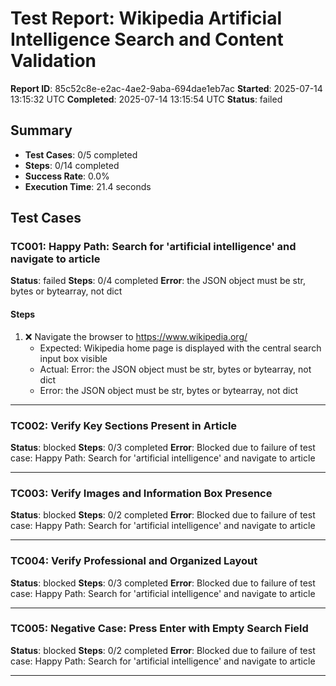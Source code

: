 # Test Report: Wikipedia Artificial Intelligence Search and Content Validation

**Report ID**: 85c52c8e-e2ac-4ae2-9aba-694dae1eb7ac
**Started**: 2025-07-14 13:15:32 UTC
**Completed**: 2025-07-14 13:15:54 UTC
**Status**: failed

## Summary

- **Test Cases**: 0/5 completed
- **Steps**: 0/14 completed
- **Success Rate**: 0.0%
- **Execution Time**: 21.4 seconds

## Test Cases

### TC001: Happy Path: Search for 'artificial intelligence' and navigate to article
**Status**: failed
**Steps**: 0/4 completed
**Error**: the JSON object must be str, bytes or bytearray, not dict

#### Steps
1. ❌ Navigate the browser to https://www.wikipedia.org/
   - Expected: Wikipedia home page is displayed with the central search input box visible
   - Actual: Error: the JSON object must be str, bytes or bytearray, not dict
   - Error: the JSON object must be str, bytes or bytearray, not dict

---

### TC002: Verify Key Sections Present in Article
**Status**: blocked
**Steps**: 0/3 completed
**Error**: Blocked due to failure of test case: Happy Path: Search for 'artificial intelligence' and navigate to article

---

### TC003: Verify Images and Information Box Presence
**Status**: blocked
**Steps**: 0/2 completed
**Error**: Blocked due to failure of test case: Happy Path: Search for 'artificial intelligence' and navigate to article

---

### TC004: Verify Professional and Organized Layout
**Status**: blocked
**Steps**: 0/3 completed
**Error**: Blocked due to failure of test case: Happy Path: Search for 'artificial intelligence' and navigate to article

---

### TC005: Negative Case: Press Enter with Empty Search Field
**Status**: blocked
**Steps**: 0/2 completed
**Error**: Blocked due to failure of test case: Happy Path: Search for 'artificial intelligence' and navigate to article

---
